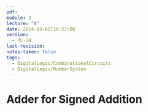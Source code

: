 ```yaml
---
pdf: 
module: 3
lecture: "8"
date: 2024-03-05T18:22:00
version:
  - DL-24
last-revision: 
notes-taken: false
tags:
  - DigitalLogic/CombinationalCircuits
  - DigitalLogic/NumberSystem
---
```

# Adder for Signed Addition


